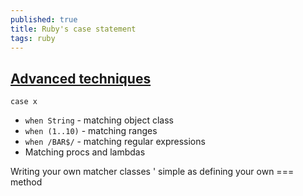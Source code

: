 ```yaml
---
published: true
title: Ruby's case statement
tags: ruby
---
```

## [Advanced techniques](https://www.honeybadger.io/blog/rubys-case-statement-advanced-techniques/)
`case x`
- `when String` - matching object class  
- `when (1..10)` -  matching ranges
- `when /BAR$/` - matching regular expressions
- Matching procs and lambdas

Writing your own matcher classes
	' simple as defining your own === method
